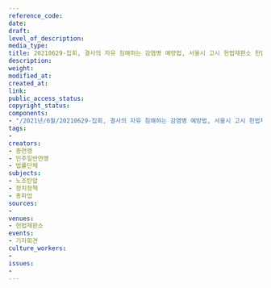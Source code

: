 ```yaml
---
reference_code: 
date: 
draft: 
level_of_description: 
media_type: 
title: 20210629-집회, 결사의 자유 침해하는 감염병 예방법, 서울시 고시 헌법재판소 헌법소원 청구 기자회견
description: 
weight: 
modified_at: 
created_at: 
link: 
public_access_status: 
copyright_status: 
components:
- "/2021년/6월/20210629-집회, 결사의 자유 침해하는 감염병 예방법, 서울시 고시 헌법재판소 헌법소원 청구 기자회견/_1D20088.jpg"
tags:
- 
creators:
- 총연맹
- 민주일반연맹
- 법률단체
subjects:
- 노조탄압
- 정치정책
- 총파업
sources:
- 
venues:
- 헌법재판소
events:
- 기자회견
culture_workers:
- 
issues:
- 
---
```

